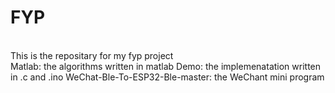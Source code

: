 # FYP
<br> This is the repositary for my fyp project <br>
Matlab: the algorithms written in matlab
Demo: the implemenatation written in .c and .ino
WeChat-Ble-To-ESP32-Ble-master: the WeChant mini program
